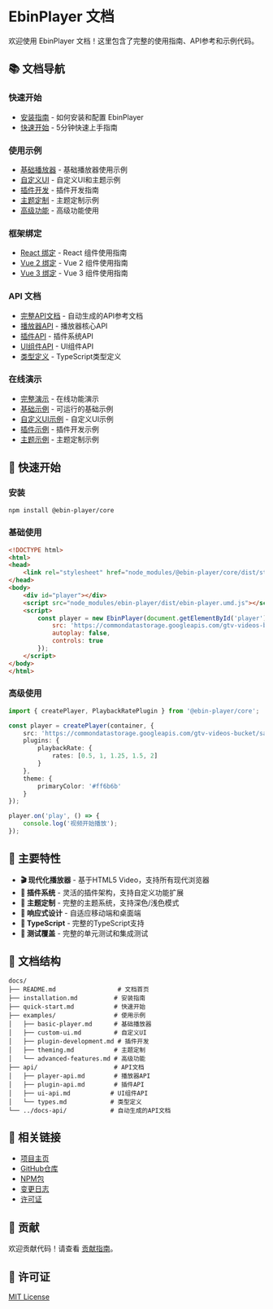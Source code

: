 # EbinPlayer 文档

欢迎使用 EbinPlayer 文档！这里包含了完整的使用指南、API参考和示例代码。

## 📚 文档导航

### 快速开始
- [安装指南](./installation.md) - 如何安装和配置 EbinPlayer
- [快速开始](./quick-start.md) - 5分钟快速上手指南

### 使用示例
- [基础播放器](./examples/basic-player.md) - 基础播放器使用示例
- [自定义UI](./examples/custom-ui.md) - 自定义UI和主题示例
- [插件开发](./examples/plugin-development.md) - 插件开发指南
- [主题定制](./examples/theming.md) - 主题定制示例
- [高级功能](./examples/advanced-features.md) - 高级功能使用

### 框架绑定
- [React 绑定](../packages/react/README.md) - React 组件使用指南
- [Vue 2 绑定](../packages/vue2/README.md) - Vue 2 组件使用指南
- [Vue 3 绑定](../packages/vue3/README.md) - Vue 3 组件使用指南

### API 文档
- [完整API文档](../docs-api/) - 自动生成的API参考文档
- [播放器API](./api/player-api.md) - 播放器核心API
- [插件API](./api/plugin-api.md) - 插件系统API
- [UI组件API](./api/ui-api.md) - UI组件API
- [类型定义](./api/types.md) - TypeScript类型定义

### 在线演示
- [完整演示](../demos/) - 在线功能演示
- [基础示例](../examples/basic/) - 可运行的基础示例
- [自定义UI示例](../examples/custom-ui/) - 自定义UI示例
- [插件示例](../examples/plugins/) - 插件开发示例
- [主题示例](../examples/themes/) - 主题定制示例

## 🚀 快速开始

### 安装

```bash
npm install @ebin-player/core
```

### 基础使用

```html
<!DOCTYPE html>
<html>
<head>
    <link rel="stylesheet" href="node_modules/@ebin-player/core/dist/styles.css">
</head>
<body>
    <div id="player"></div>
    <script src="node_modules/ebin-player/dist/ebin-player.umd.js"></script>
    <script>
        const player = new EbinPlayer(document.getElementById('player'), {
            src: 'https://commondatastorage.googleapis.com/gtv-videos-bucket/sample/SubaruOutbackOnStreetAndDirt.mp4',
            autoplay: false,
            controls: true
        });
    </script>
</body>
</html>
```

### 高级使用

```typescript
import { createPlayer, PlaybackRatePlugin } from '@ebin-player/core';

const player = createPlayer(container, {
    src: 'https://commondatastorage.googleapis.com/gtv-videos-bucket/sample/SubaruOutbackOnStreetAndDirt.mp4',
    plugins: {
        playbackRate: {
            rates: [0.5, 1, 1.25, 1.5, 2]
        }
    },
    theme: {
        primaryColor: '#ff6b6b'
    }
});

player.on('play', () => {
    console.log('视频开始播放');
});
```

## 🎯 主要特性

- **🎬 现代化播放器** - 基于HTML5 Video，支持所有现代浏览器
- **🔌 插件系统** - 灵活的插件架构，支持自定义功能扩展
- **🎨 主题定制** - 完整的主题系统，支持深色/浅色模式
- **📱 响应式设计** - 自适应移动端和桌面端
- **🎯 TypeScript** - 完整的TypeScript支持
- **🧪 测试覆盖** - 完整的单元测试和集成测试

## 📖 文档结构

```
docs/
├── README.md                 # 文档首页
├── installation.md          # 安装指南
├── quick-start.md           # 快速开始
├── examples/                # 使用示例
│   ├── basic-player.md      # 基础播放器
│   ├── custom-ui.md         # 自定义UI
│   ├── plugin-development.md # 插件开发
│   ├── theming.md           # 主题定制
│   └── advanced-features.md # 高级功能
├── api/                     # API文档
│   ├── player-api.md        # 播放器API
│   ├── plugin-api.md        # 插件API
│   ├── ui-api.md           # UI组件API
│   └── types.md            # 类型定义
└── ../docs-api/            # 自动生成的API文档
```

## 🔗 相关链接

- [项目主页](../README.md)
- [GitHub仓库](https://github.com/your-username/ebin-player)
- [NPM包](https://www.npmjs.com/package/ebin-player)
- [变更日志](../CHANGELOG.md)
- [许可证](../LICENSE)

## 🤝 贡献

欢迎贡献代码！请查看 [贡献指南](../CONTRIBUTING.md)。

## 📄 许可证

[MIT License](../LICENSE)